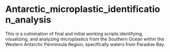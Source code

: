 # Antarctic_microplastic_identification_analysis
This is a culmination of final and initial working scripts identifying, visualizing, and analyzing microplastics from the Southern Ocean within the Western Antarctic Penninsula Region, specifically waters from Paradise Bay.
